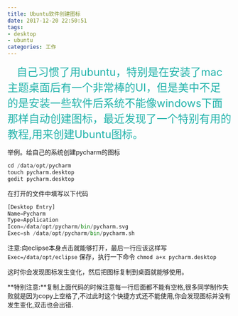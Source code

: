 ```yaml
---
title: Ubuntu软件创建图标
date: 2017-12-20 22:50:51
tags:
- desktop
- ubuntu
categories: 工作
---
```


　<font size="5" color="lightseagreen">  自己习惯了用ubuntu，特别是在安装了mac主题桌面后有一个非常棒的UI，但是美中不足的是安装一些软件后系统不能像windows下面那样自动创建图标，最近发现了一个特别有用的教程,用来创建Ubuntu图标。</font>
<a id="more"></a>

举例。给自己的系统创建pycharm的图标
```python
cd /data/opt/pycharm
touch pycharm.desktop
gedit pycharm.desktop

```
在打开的文件中填写以下代码
```python
[Desktop Entry]
Name=Pycharm
Type=Application
Icon=/data/opt/pycharm/bin/pycharm.svg
Exec=sh /data/opt/pycharm/bin/pycharm.sh
```

注意:向eclipse本身点击就能够打开，最后一行应该这样写
`Exec=/data/opt/eclipse`
保存，执行一下命令
`chmod a+x pycharm.desktop`

这时你会发现图标发生变化，然后把图标复制到桌面就能够使用。

**特别注意:**复制上面代码的时候注意每一行后面都不能有空格,很多同学制作失败就是因为copy上空格了,不过此时这个快捷方式还不能使用,你会发现图标并没有发生变化,双击也会出错.
